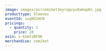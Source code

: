 ```yaml
---
image: images/aircomiket3eyrqqvyu8amap6n.jpg
producttype: Sleeves
eventId: iuq6O2mCN
pricings:
  - quantity: 1
    price: 28
asin: s-EomtsBFO6
merchandise: comiket
---
```

